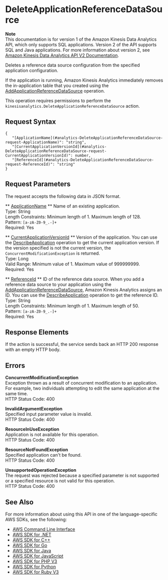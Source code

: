 # DeleteApplicationReferenceDataSource<a name="API_DeleteApplicationReferenceDataSource"></a>

**Note**  
This documentation is for version 1 of the Amazon Kinesis Data Analytics API, which only supports SQL applications\. Version 2 of the API supports SQL and Java applications\. For more information about version 2, see [Amazon Kinesis Data Analytics API V2 Documentation](/kinesisanalytics/latest/apiv2/Welcome.html)\.

Deletes a reference data source configuration from the specified application configuration\.

If the application is running, Amazon Kinesis Analytics immediately removes the in\-application table that you created using the [AddApplicationReferenceDataSource](https://docs.aws.amazon.com/kinesisanalytics/latest/dev/API_AddApplicationReferenceDataSource.html) operation\. 

This operation requires permissions to perform the `kinesisanalytics.DeleteApplicationReferenceDataSource` action\.

## Request Syntax<a name="API_DeleteApplicationReferenceDataSource_RequestSyntax"></a>

```
{
   "[ApplicationName](#analytics-DeleteApplicationReferenceDataSource-request-ApplicationName)": "string",
   "[CurrentApplicationVersionId](#analytics-DeleteApplicationReferenceDataSource-request-CurrentApplicationVersionId)": number,
   "[ReferenceId](#analytics-DeleteApplicationReferenceDataSource-request-ReferenceId)": "string"
}
```

## Request Parameters<a name="API_DeleteApplicationReferenceDataSource_RequestParameters"></a>

The request accepts the following data in JSON format\.

 ** [ApplicationName](#API_DeleteApplicationReferenceDataSource_RequestSyntax) **   <a name="analytics-DeleteApplicationReferenceDataSource-request-ApplicationName"></a>
Name of an existing application\.  
Type: String  
Length Constraints: Minimum length of 1\. Maximum length of 128\.  
Pattern: `[a-zA-Z0-9_.-]+`   
Required: Yes

 ** [CurrentApplicationVersionId](#API_DeleteApplicationReferenceDataSource_RequestSyntax) **   <a name="analytics-DeleteApplicationReferenceDataSource-request-CurrentApplicationVersionId"></a>
Version of the application\. You can use the [DescribeApplication](https://docs.aws.amazon.com/kinesisanalytics/latest/dev/API_DescribeApplication.html) operation to get the current application version\. If the version specified is not the current version, the `ConcurrentModificationException` is returned\.  
Type: Long  
Valid Range: Minimum value of 1\. Maximum value of 999999999\.  
Required: Yes

 ** [ReferenceId](#API_DeleteApplicationReferenceDataSource_RequestSyntax) **   <a name="analytics-DeleteApplicationReferenceDataSource-request-ReferenceId"></a>
ID of the reference data source\. When you add a reference data source to your application using the [AddApplicationReferenceDataSource](https://docs.aws.amazon.com/kinesisanalytics/latest/dev/API_AddApplicationReferenceDataSource.html), Amazon Kinesis Analytics assigns an ID\. You can use the [DescribeApplication](https://docs.aws.amazon.com/kinesisanalytics/latest/dev/API_DescribeApplication.html) operation to get the reference ID\.   
Type: String  
Length Constraints: Minimum length of 1\. Maximum length of 50\.  
Pattern: `[a-zA-Z0-9_.-]+`   
Required: Yes

## Response Elements<a name="API_DeleteApplicationReferenceDataSource_ResponseElements"></a>

If the action is successful, the service sends back an HTTP 200 response with an empty HTTP body\.

## Errors<a name="API_DeleteApplicationReferenceDataSource_Errors"></a>

 **ConcurrentModificationException**   
Exception thrown as a result of concurrent modification to an application\. For example, two individuals attempting to edit the same application at the same time\.  
HTTP Status Code: 400

 **InvalidArgumentException**   
Specified input parameter value is invalid\.  
HTTP Status Code: 400

 **ResourceInUseException**   
Application is not available for this operation\.  
HTTP Status Code: 400

 **ResourceNotFoundException**   
Specified application can't be found\.  
HTTP Status Code: 400

 **UnsupportedOperationException**   
The request was rejected because a specified parameter is not supported or a specified resource is not valid for this operation\.   
HTTP Status Code: 400

## See Also<a name="API_DeleteApplicationReferenceDataSource_SeeAlso"></a>

For more information about using this API in one of the language\-specific AWS SDKs, see the following:
+  [AWS Command Line Interface](https://docs.aws.amazon.com/goto/aws-cli/kinesisanalytics-2015-08-14/DeleteApplicationReferenceDataSource) 
+  [AWS SDK for \.NET](https://docs.aws.amazon.com/goto/DotNetSDKV3/kinesisanalytics-2015-08-14/DeleteApplicationReferenceDataSource) 
+  [AWS SDK for C\+\+](https://docs.aws.amazon.com/goto/SdkForCpp/kinesisanalytics-2015-08-14/DeleteApplicationReferenceDataSource) 
+  [AWS SDK for Go](https://docs.aws.amazon.com/goto/SdkForGoV1/kinesisanalytics-2015-08-14/DeleteApplicationReferenceDataSource) 
+  [AWS SDK for Java](https://docs.aws.amazon.com/goto/SdkForJava/kinesisanalytics-2015-08-14/DeleteApplicationReferenceDataSource) 
+  [AWS SDK for JavaScript](https://docs.aws.amazon.com/goto/AWSJavaScriptSDK/kinesisanalytics-2015-08-14/DeleteApplicationReferenceDataSource) 
+  [AWS SDK for PHP V3](https://docs.aws.amazon.com/goto/SdkForPHPV3/kinesisanalytics-2015-08-14/DeleteApplicationReferenceDataSource) 
+  [AWS SDK for Python](https://docs.aws.amazon.com/goto/boto3/kinesisanalytics-2015-08-14/DeleteApplicationReferenceDataSource) 
+  [AWS SDK for Ruby V3](https://docs.aws.amazon.com/goto/SdkForRubyV3/kinesisanalytics-2015-08-14/DeleteApplicationReferenceDataSource) 